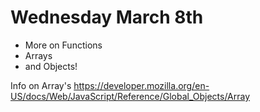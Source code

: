 # Wednesday March 8th

- More on Functions
- Arrays
- and Objects!



Info on Array's
https://developer.mozilla.org/en-US/docs/Web/JavaScript/Reference/Global_Objects/Array
